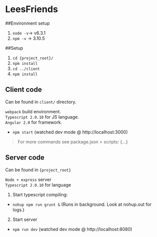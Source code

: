 # LeesFriends

##Environment setup
1. `node -v`-> v6.3.1
2. `npm -v` -> 3.10.5

##Setup
1. `cd {project_root}/`
2. `npm install`
3. `cd ../client`
4. `npm install`

## Client code
Can be found in `client/` directory.

`webpack` build environment.  
`Typescript 2.0.10` for JS language.  
`Angular 2.0` for framework.  

- `npm start` (watched dev mode @ http://localhost:3000)
> For more commands see package.json > scripts: {...}

## Server code
Can be found in `{project_root}`

`Node + express` server  
`Typescript 2.0.10` for language  

1. Start typescript compiling:
- `nohup npm run grunt &` (Runs in background. Look at nohup.out for logs.)
2. Start server
- `npm run dev` (watched dev mode @ http://localhost:8080)
